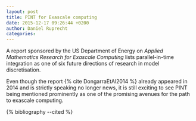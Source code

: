 ```yaml
---
layout: post
title: PINT for Exascale computing
date: 2015-12-17 09:26:44 +0200
author: Daniel Ruprecht
categories:
---
```

A report sponsored by the US Department of Energy on *Applied Mathematics Research for Exascale Computing* lists
parallel-in-time integration as one of six future directions of research in model discretisation.

<!--more-->

Even though the report {% cite DongarraEtAl2014 %} already appeared in 2014 and is strictly speaking no longer news, it
is still exciting to see PINT being mentioned prominently as one of the promising avenues for the path to exascale
computing.

{% bibliography --cited %}
